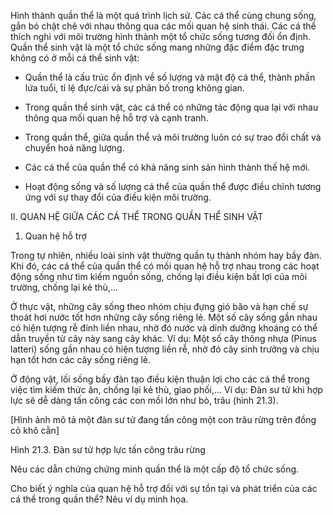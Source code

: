 Hình thành quần thể là một quá trình lịch sử. Các cá thể cùng chung sống, gắn bó chặt chẽ với nhau thông qua các mối quan hệ sinh thái. Các cá thể thích nghi với môi trường hình thành một tổ chức sống tương đối ổn định. Quần thể sinh vật là một tổ chức sống mang những đặc điểm đặc trưng không có ở mỗi cá thể sinh vật:

- Quần thể là cấu trúc ổn định về số lượng và mật độ cá thể, thành phần lứa tuổi, tỉ lệ đực/cái và sự phân bố trong không gian.

- Trong quần thể sinh vật, các cá thể có những tác động qua lại với nhau thông qua mối quan hệ hỗ trợ và cạnh tranh.

- Trong quần thể, giữa quần thể và môi trường luôn có sự trao đổi chất và chuyển hoá năng lượng.

- Các cá thể của quần thể có khả năng sinh sản hình thành thế hệ mới.

- Hoạt động sống và số lượng cá thể của quần thể được điều chỉnh tương ứng với sự thay đổi của điều kiện môi trường.

II. QUAN HỆ GIỮA CÁC CÁ THỂ TRONG QUẦN THỂ SINH VẬT

1. Quan hệ hỗ trợ

Trong tự nhiên, nhiều loài sinh vật thường quần tụ thành nhóm hay bầy đàn. Khi đó, các cá thể của quần thể có mối quan hệ hỗ trợ nhau trong các hoạt động sống như tìm kiếm nguồn sống, chống lại điều kiện bất lợi của môi trường, chống lại kẻ thù,...

Ở thực vật, những cây sống theo nhóm chịu đựng gió bão và hạn chế sự thoát hơi nước tốt hơn những cây sống riêng lẻ. Một số cây sống gần nhau có hiện tượng rễ đính liền nhau, nhờ đó nước và dinh dưỡng khoáng có thể dẫn truyền từ cây này sang cây khác. Ví dụ: Một số cây thông nhựa (Pinus latteri) sống gần nhau có hiện tượng liền rễ, nhờ đó cây sinh trưởng và chịu hạn tốt hơn các cây sống riêng lẻ.

Ở động vật, lối sống bầy đàn tạo điều kiện thuận lợi cho các cá thể trong việc tìm kiếm thức ăn, chống lại kẻ thù, giao phối,... Ví dụ: Đàn sư tử khi hợp lực sẽ dễ dàng tấn công các con mồi lớn như bò, trâu (hình 21.3).

[Hình ảnh mô tả một đàn sư tử đang tấn công một con trâu rừng trên đồng cỏ khô cằn]

Hình 21.3. Đàn sư tử hợp lực tấn công trâu rừng

Nêu các dẫn chứng chứng minh quần thể là một cấp độ tổ chức sống.

Cho biết ý nghĩa của quan hệ hỗ trợ đối với sự tồn tại và phát triển của các cá thể trong quần thể? Nêu ví dụ minh họa.